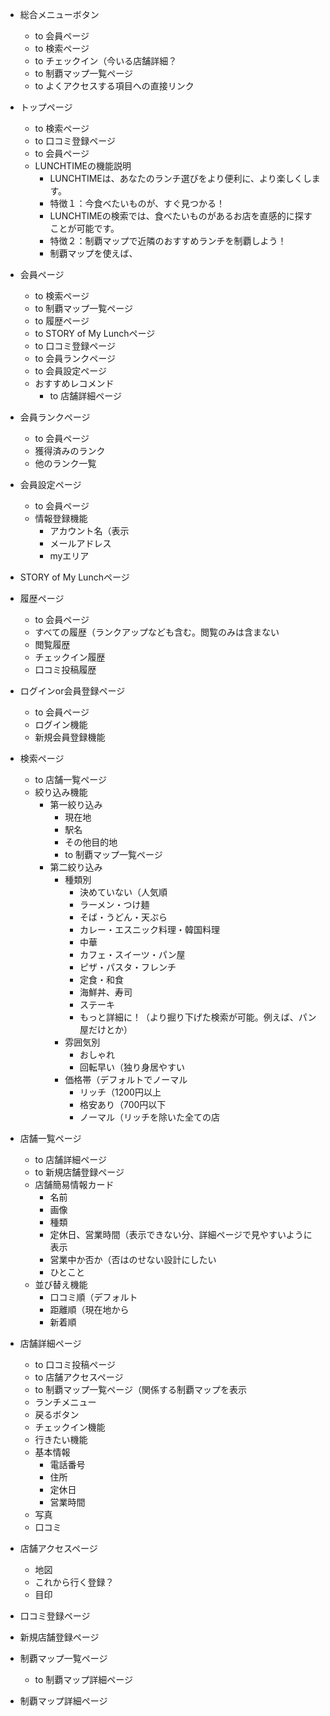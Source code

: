 - 総合メニューボタン
  - to 会員ページ
  - to 検索ページ
  - to チェックイン（今いる店舗詳細？
  - to 制覇マップ一覧ページ
  - to よくアクセスする項目への直接リンク

- トップページ
  - to 検索ページ
  - to 口コミ登録ページ
  - to 会員ページ
  - LUNCHTIMEの機能説明
    - LUNCHTIMEは、あなたのランチ選びをより便利に、より楽しくします。
    - 特徴１：今食べたいものが、すぐ見つかる！
    - LUNCHTIMEの検索では、食べたいものがあるお店を直感的に探すことが可能です。
    - 特徴２：制覇マップで近隣のおすすめランチを制覇しよう！
    - 制覇マップを使えば、

- 会員ページ
  - to 検索ページ
  - to 制覇マップ一覧ページ
  - to 履歴ページ
  - to STORY of My Lunchページ
  - to 口コミ登録ページ
  - to 会員ランクページ
  - to 会員設定ページ
  - おすすめレコメンド
    - to 店舗詳細ページ

- 会員ランクページ
  - to 会員ページ
  - 獲得済みのランク
  - 他のランク一覧

- 会員設定ページ
  - to 会員ページ
  - 情報登録機能
    - アカウント名（表示
    - メールアドレス
    - myエリア

- STORY of My Lunchページ

- 履歴ページ
  - to 会員ページ
  - すべての履歴（ランクアップなども含む。閲覧のみは含まない
  - 閲覧履歴
  - チェックイン履歴
  - 口コミ投稿履歴

- ログインor会員登録ページ
  - to 会員ページ
  - ログイン機能
  - 新規会員登録機能

- 検索ページ
  - to 店舗一覧ページ
  - 絞り込み機能
    - 第一絞り込み
      - 現在地
      - 駅名
      - その他目的地
      - to 制覇マップ一覧ページ
    - 第二絞り込み
      - 種類別
        - 決めていない（人気順
        - ラーメン・つけ麺
        - そば・うどん・天ぷら
        - カレー・エスニック料理・韓国料理
        - 中華
        - カフェ・スイーツ・パン屋
        - ピザ・パスタ・フレンチ
        - 定食・和食
        - 海鮮丼、寿司
        - ステーキ
        - もっと詳細に！（より掘り下げた検索が可能。例えば、パン屋だけとか）
      - 雰囲気別
        - おしゃれ
        - 回転早い（独り身居やすい
      - 価格帯（デフォルトでノーマル
        - リッチ（1200円以上
        - 格安あり（700円以下
        - ノーマル（リッチを除いた全ての店

- 店舗一覧ページ
  - to 店舗詳細ページ
  - to 新規店舗登録ページ
  - 店舗簡易情報カード
    - 名前
    - 画像
    - 種類
    - 定休日、営業時間（表示できない分、詳細ページで見やすいように表示
    - 営業中か否か（否はのせない設計にしたい
    - ひとこと
  - 並び替え機能
    - 口コミ順（デフォルト
    - 距離順（現在地から
    - 新着順

- 店舗詳細ページ
  - to 口コミ投稿ページ
  - to 店舗アクセスページ
  - to 制覇マップ一覧ページ（関係する制覇マップを表示
  - ランチメニュー
  - 戻るボタン
  - チェックイン機能
  - 行きたい機能
  - 基本情報
    - 電話番号
    - 住所
    - 定休日
    - 営業時間
  - 写真
  - 口コミ

- 店舗アクセスページ
  - 地図
  - これから行く登録？
  - 目印

- 口コミ登録ページ

- 新規店舗登録ページ

- 制覇マップ一覧ページ
  - to 制覇マップ詳細ページ

- 制覇マップ詳細ページ